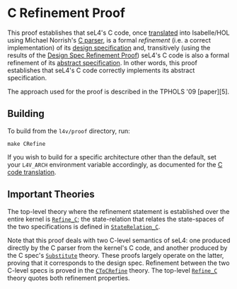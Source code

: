 C Refinement Proof
==================

This proof establishes that seL4's C code, once [translated][cspec] into
Isabelle/HOL using Michael Norrish's [C parser][parser], is a formal
*refinement* (i.e. a correct implementation) of its
[design specification][dspec] and, transitively (using the results of
the [Design Spec Refinement Proof][refine]) seL4's C code is also
a formal refinement of its [abstract specification][aspec]. In other
words, this proof establishes that seL4's C code correctly implements
its abstract specification.

  [cspec]: ../../spec/cspec/
  [parser]: ../../tools/c-parser/
  [dspec]: ../../spec/design/
  [refine]: ../refine/
  [aspec]: ../../spec/abstract/

The approach used for the proof is described in the TPHOLS '09
[paper][5].

  [paper]: http://www.nicta.com.au/pub?id=1842  " Mind the gap: A verification framework for low-level C"

Building
--------

To build from the `l4v/proof` directory, run:

    make CRefine

If you wish to build for a specific architecture other than the default, set
your `L4V_ARCH` environment variable accordingly, as documented for the [C code
translation](../../spec/cspec/README.md).

Important Theories
------------------

The top-level theory where the refinement statement is established over
the entire kernel is [`Refine_C`](Refine_C.thy); the state-relation that
relates the state-spaces of the two specifications is defined in
[`StateRelation_C`](StateRelation_C.thy).

Note that this proof deals with two C-level semantics of seL4: one
produced directly by the C parser from the kernel's C code, and another
produced by the C spec's [`Substitute`](../../spec/cspec/Substitute.thy)
theory. These proofs largely operate on the latter, proving that it
corresponds to the design spec. Refinement between the two C-level specs
is proved in the [`CToCRefine`](../../lib/clib/CToCRefine.thy) theory.
The top-level [`Refine_C`](Refine_C.thy) theory quotes both refinement
properties.

